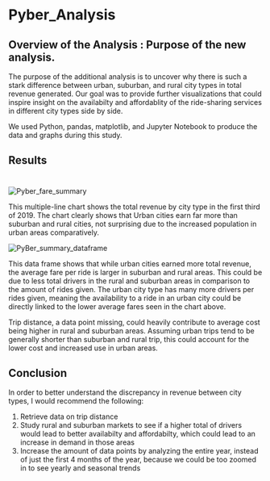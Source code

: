# Pyber_Analysis

## Overview of the Analysis : Purpose of the new analysis.

The purpose of the additional analysis is to uncover why there is such a stark difference between urban, suburban, and rural city types in total revenue generated. Our goal was to provide further visualizations that could inspire insight on the availabilty and affordablity of the ride-sharing services in different city types side by side.

We used Python, pandas, matplotlib, and Jupyter Notebook to produce the data and graphs during this study.

## Results
# 
![Pyber_fare_summary](https://github.com/LukeTaylorDS/Pyber_Analysis/blob/main/starter_code/Starter_Code/analysis/Pyber_fare_summary.png)

This multiple-line chart shows the total revenue by city type in the first third of 2019. The chart clearly shows that Urban cities earn far more than suburban and rural cities, not surprising due to the increased population in urban areas comparatively. 

![PyBer_summary_dataframe](https://user-images.githubusercontent.com/106044269/208990536-700961d9-d904-46ac-986d-f399af75f148.png)

This data frame shows that while urban cities earned more total revenue, the average fare per ride is larger in suburban and rural areas. This could be due to less total drivers in the rural and suburban areas in comparison to the amount of rides given. The urban city type has many more drivers per rides given, meaning the availability to a ride in an urban city could be directly linked to the lower average fares seen in the chart above. 

Trip distance, a data point missing, could heavily contribute to average cost being higher in rural and suburban areas. Assuming urban trips tend to be generally shorter than suburban and rural trip, this could account for the lower cost and increased use in urban areas. 

## Conclusion

In order to better understand the discrepancy in revenue between city types, I would recommend the following:
  1. Retrieve data on trip distance 
  2. Study rural and suburban markets to see if a higher total of drivers would lead to better availabilty and affordabilty, which could lead to an increase in demand in those areas
  3. Increase the amount of data points by analyzing the entire year, instead of just the first 4 months of the year, because we could be too zoomed in to see yearly and  seasonal trends
